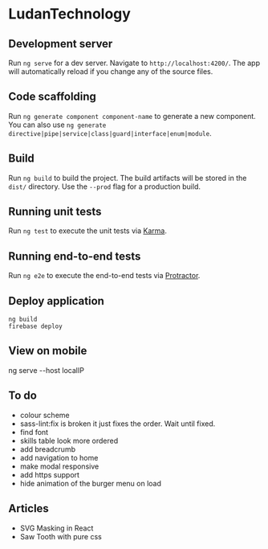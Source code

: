 # LudanTechnology

## Development server

Run `ng serve` for a dev server. Navigate to `http://localhost:4200/`. The app will automatically reload if you change any of the source files.

## Code scaffolding

Run `ng generate component component-name` to generate a new component. You can also use `ng generate directive|pipe|service|class|guard|interface|enum|module`.

## Build

Run `ng build` to build the project. The build artifacts will be stored in the `dist/` directory. Use the `--prod` flag for a production build.

## Running unit tests

Run `ng test` to execute the unit tests via [Karma](https://karma-runner.github.io).

## Running end-to-end tests

Run `ng e2e` to execute the end-to-end tests via [Protractor](http://www.protractortest.org/).

## Deploy application

```
ng build
firebase deploy
```
## View on mobile

ng serve --host localIP

## To do
- colour scheme
- sass-lint:fix is broken it just fixes the order. Wait until fixed.
- find font
- skills table look more ordered
- add breadcrumb
- add navigation to home
- make modal responsive
- add https support
- hide animation of the burger menu on load

## Articles
- SVG Masking in React
- Saw Tooth with pure css